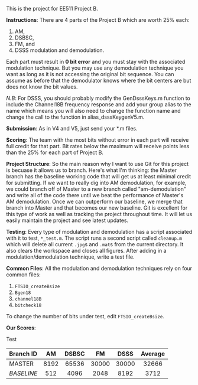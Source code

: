 This is the project for EE511 Project B.

**Instructions**: There are 4 parts of the Project B which are worth 25% each:
1. AM, 
2. DSBSC,
3. FM, and
4. DSSS modulation and demodulation. 

Each part must result in **0 bit error** and you must stay with the associated modulation technique. But you may use any demodulation technique you want as long as it is not accessing the original bit sequence. You can assume as before that the demodulator knows where the bit centers are but does not know the bit values. 

_N.B_: For DSSS, you should probably modify the GenDsssKeys.m function to include the Channel18B frequency response and add your group alias to the name which means you will also need to change the function name and change the call to the function in alias_dsssKeygenV5.m.

**Submission**: As in V4 and V5, just send your *.m files. 

**Scoring**: The team with the most bits without error in each part will receive full credit for that part. Bit rates below the maximum will receive points less than the 25% for each part of Project B. 

**Project Structure**: So the main reason why I want to use Git for this project is becuase it allows us to branch. Here's what I'm thinking: the Master branch has the baseline working code that will get us at least minimal credit for submitting. If we want to really dig into AM demodulation, for example, we could branch off of Master to a new branch called "am-demodulation" and write all of the code there until we beat the performance of Master's AM demodulation. Once we can outperform our baseline, we merge that branch into Master and that becomes our new baseline. Git is excellent for this type of work as well as tracking the project throughout time. It will let us easily maintain the project and see latest updates. 

**Testing**: Every type of modulation and demodulation has a script associated with it to test, `*_test.m`. The script runs a second script called `cleanup.m` which will delete all current `.jpg`s and `.mat`s from the current directory. It also clears the workspace and closes all figures. After adding in a modulation/demodulation technique, write a test file.

**Common Files**: All the modulation and demodulation techniques rely on four common files: 
1. `FTSIO_createBsize`
2. `Bgen18`
3. `channel18B`
4. `bitcheck18`

To change the number of bits under test, edit `FTSIO_createBsize`.

**Our Scores**:

Test

| Branch ID    | AM             | DSBSC         | FM            | DSSS          | Average       |
| :---         |     :---:      |     :---:     |   :---:       |     :---:     |     :---:     |
| MASTER	   | 8192   	    | 65536 	    | 30000  	    | 30000  	    | 32666         |
| _BASELINE_   | 512       	    | 4096   	    | 2048  	    | 8192  	    | 3712          |

